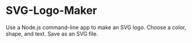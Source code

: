 # SVG-Logo-Maker
Use a Node.js command-line app to make an SVG logo. Choose a color, shape, and text. Save as an SVG file.
